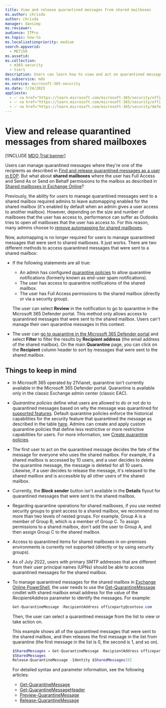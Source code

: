 ```yaml
---
title: View and release quarantined messages from shared mailboxes
ms.author: chrisda
author: chrisda
manager: dansimp
ms.reviewer: 
audience: ITPro
ms.topic: how-to
ms.localizationpriority: medium
search.appverid: 
  - MET150
ms.assetid: 
ms.collection: 
  - m365-security
  - tier1
description: Users can learn how to view and act on quarantined messages that were sent to shared mailboxes that they have permissions to.
ms.subservice: mdo
ms.service: microsoft-365-security
ms.date: 7/24/2023
appliesto:
  - ✅ <a href="https://learn.microsoft.com/microsoft-365/security/office-365-security/eop-about" target="_blank">Exchange Online Protection</a>
  - ✅ <a href="https://learn.microsoft.com/microsoft-365/security/office-365-security/mdo-security-comparison#defender-for-office-365-plan-1-vs-plan-2-cheat-sheet" target="_blank">Microsoft Defender for Office 365 plan 1 and plan 2</a>
  - ✅ <a href="https://learn.microsoft.com/microsoft-365/security/defender/microsoft-365-defender" target="_blank">Microsoft 365 Defender</a>
---
```


# View and release quarantined messages from shared mailboxes

[!INCLUDE [MDO Trial banner](../includes/mdo-trial-banner.md)]

Users can manage quarantined messages where they're one of the recipients as described in [Find and release quarantined messages as a user in EOP](quarantine-end-user.md). But what about **shared mailboxes** where the user has Full Access and Send As or Send on Behalf permissions to the mailbox as described in [Shared mailboxes in Exchange Online](/exchange/collaboration-exo/shared-mailboxes)?

Previously, the ability for users to manage quarantined messages sent to a shared mailbox required admins to leave automapping enabled for the shared mailbox (it's enabled by default when an admin gives a user access to another mailbox). However, depending on the size and number of mailboxes that the user has access to, performance can suffer as Outlooks tries to open _all_ mailboxes that the user has access to. For this reason, many admins choose to [remove automapping for shared mailboxes](/outlook/troubleshoot/profiles-and-accounts/remove-automapping-for-shared-mailbox).

Now, automapping is no longer required for users to manage quarantined messages that were sent to shared mailboxes. It just works. There are two different methods to access quarantined messages that were sent to a shared mailbox:

- If the following statements are all true:
  - An admin has configured [quarantine policies](quarantine-policies.md#anatomy-of-a-quarantine-policy) to allow quarantine notifications (formerly known as end-user spam notifications).
  - The user has access to quarantine notifications of the shared mailbox.
  - The user has Full Access permissions to the shared mailbox (directly or via a security group).

  The user can select **Review** in the notification to go to quarantine in the Microsoft 365 Defender portal. This method only allows access to quarantined messages that were sent to the shared mailbox. Users can't manage their own quarantine messages in this context.

- The user can [go to quarantine in the Microsoft 365 Defender portal](quarantine-end-user.md) and select **Filter** to filter the results by **Recipient address** (the email address of the shared mailbox). On the main **Quarantine** page, you can click on the **Recipient** column header to sort by messages that were sent to the shared mailbox.

## Things to keep in mind

- In Microsoft 365 operated by 21Vianet, quarantine isn't currently available in the Microsoft 365 Defender portal. Quarantine is available only in the classic Exchange admin center (classic EAC).

- _Quarantine policies_ define what users are allowed to do or not do to quarantined messages based on why the message was quarantined for [supported features](quarantine-policies.md#step-2-assign-a-quarantine-policy-to-supported-features). Default quarantine policies enforce the historical capabilities for the security feature that quarantined the message as described in the table [here](quarantine-end-user.md). Admins can create and apply custom quarantine policies that define less restrictive or more restrictive capabilities for users. For more information, see [Create quarantine policies](quarantine-policies.md#step-1-create-quarantine-policies-in-the-microsoft-365-defender-portal).

- The first user to act on the quarantined message decides the fate of the message for everyone who uses the shared mailbox. For example, if a shared mailbox is accessed by 10 users, and a user decides to delete the quarantine message, the message is deleted for all 10 users. Likewise, if a user decides to release the message, it's released to the shared mailbox and is accessible by all other users of the shared mailbox.

- Currently, the **Block sender** button isn't available in the **Details** flyout for quarantined messages that were sent to the shared mailbox.

- Regarding quarantine operations for shared mailboxes, if you use nested security groups to grant access to a shared mailbox, we recommend no more than two levels of nested groups. For example, Group A is a member of Group B, which is a member of Group C. To assign permissions to a shared mailbox, don't add the user to Group A, and then assign Group C to the shared mailbox.

- Access to quarantined items for shared mailboxes in on-premises environments is currently not supported (directly or by using security groups).

- As of July 2022, users with primary SMTP addresses that are different from their user principal names (UPNs) should be able to access quarantined messages for the shared mailbox.

- To manage quarantined messages for the shared mailbox in [Exchange Online PowerShell](/powershell/exchange/connect-to-exchange-online-powershell), the user needs to use the [Get-QuarantineMessage](/powershell/module/exchange/get-quarantinemessage) cmdlet with shared mailbox email address for the value of the _RecipientAddress_ parameter to identify the messages. For example:

  ```powershell
  Get-QuarantineMessage -RecipientAddress officeparty@contoso.com
  ```

  Then, the user can select a quarantined message from the list to view or take action on.

  This example shows all of the quarantined messages that were sent to the shared mailbox, and then releases the first message in the list from quarantine (the first message in the list is 0, the second is 1, and so on).

  ```powershell
  $SharedMessages = Get-QuarantineMessage -RecipientAddress officeparty@contoso.com | select -ExpandProperty Identity
  $SharedMessages
  Release-QuarantineMessage -Identity $SharedMessages[0]
  ```

  For detailed syntax and parameter information, see the following articles:

  - [Get-QuarantineMessage](/powershell/module/exchange/get-quarantinemessage)
  - [Get-QuarantineMessageHeader](/powershell/module/exchange/get-quarantinemessageheader)
  - [Preview-QuarantineMessage](/powershell/module/exchange/preview-quarantinemessage)
  - [Release-QuarantineMessage](/powershell/module/exchange/release-quarantinemessage)
